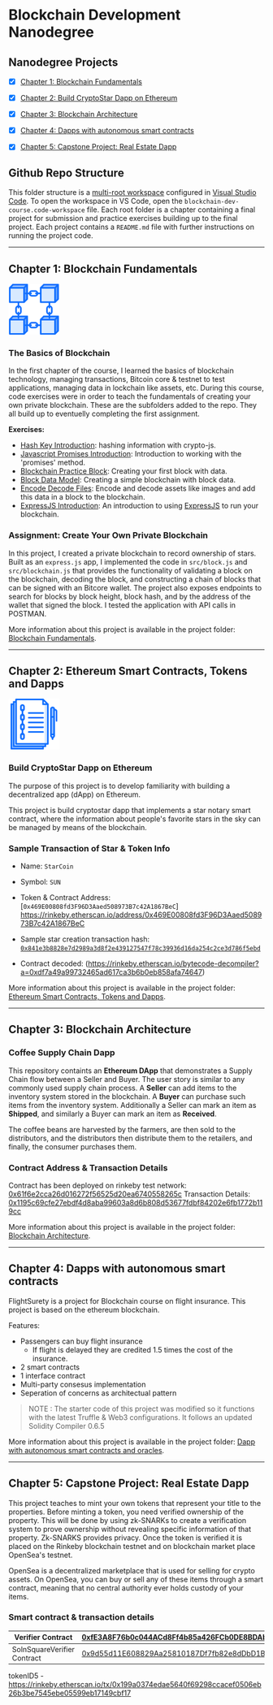 # Blockchain Development Nanodegree

## Nanodegree Projects

- [x] [Chapter 1: Blockchain Fundamentals](#chapter-1)
- [x] [Chapter 2: Build CryptoStar Dapp on Ethereum](#chapter-2)
- [x] [Chapter 3: Blockchain Architecture](#chapter-3)
- [x] [Chapter 4: Dapps with autonomous smart contracts](#chapter-4)
- [x] [Chapter 5: Capstone Project: Real Estate Dapp](#chapter-5)


## Github Repo Structure
This folder structure is a [multi-root workspace](https://code.visualstudio.com/docs/editor/multi-root-workspaces) configured in [Visual Studio Code](https://code.visualstudio.com/).  To open the workspace in VS Code, open the `blockchain-dev-course.code-workspace` file.  Each root folder is a chapter containing a final project for submission and practice exercises building up to the final project. Each project contains a `README.md` file with further instructions on running the project code.

- - - -

## Chapter 1: Blockchain Fundamentals
<img src="assets/icons/project1.svg" width="100"/>

### The Basics of Blockchain
In the first chapter of the course, I learned the basics of blockchain technology, managing transactions, Bitcoin core & testnet to test applications, managing data in lockchain like assets, etc. During this course, code exercises were in order to teach the fundamentals of creating your own private blockchain. These are the subfolders added to the repo. They all build up to eventuelly completing the first assignment.

**Exercises:**
* [Hash Key Introduction](/1.%20Blockchain%20Fundamentals/1.1%20Hash%20Key%20Introduction): hashing information with crypto-js.
* [Javascript Promises Introduction](/1.%20Blockchain%20Fundamentals/1.2%20Javascript%20Promises%20Introduction): Introduction to working with the 'promises' method.
* [Blockchain Practice Block](/1.%20Blockchain%20Fundamentals/1.3%20Blockchain%20Practice%20Block): Creating your first block with data.
* [Block Data Model](/1.%20Blockchain%20Fundamentals/1.4%20Block%20Data%20Model): Creating a simple blockchain with block data.
* [Encode Decode Files](/1.%20Blockchain%20Fundamentals/1.5%20Encode%20Decode%20Files): Encode and decode assets like images and add this data in a block to the blockchain.
* [ExpressJS Introduction](/1.%20Blockchain%20Fundamentals/1.6%20ExpressJS): An introduction to using [ExpressJS](https://expressjs.com/) to run your blockchain.

### Assignment: Create Your Own Private Blockchain
In this project, I created a private blockchain to record ownership of stars.  Built as an `express.js` app, I implemented the code in `src/block.js` and `src/blockchain.js` that provides the functionality of validating a block on the blockchain, decoding the block, and constructing a chain of blocks that can be signed with an Bitcore wallet.  The project also exposes endpoints to search for blocks by block height, block hash, and by the address of the wallet that signed the block. I tested the application with API calls in POSTMAN.

More information about this project is available in the project folder: [Blockchain Fundamentals](/1.%20Blockchain%20Fundamentals/Project%201%20-%20Private%20Blockchain%20Assignment).

- - - -

## Chapter 2: Ethereum Smart Contracts, Tokens and Dapps
<img src="assets/icons/project2.svg" width="100"/>

### Build CryptoStar Dapp on Ethereum
The purpose of this project is to develop familiarity with building a decentralized app (dApp) on Ethereum.  

This project is build cryptostar dapp that implements a star notary smart contract, where the information about people's favorite stars in the sky can be managed by means of the blockchain.

### Sample Transaction of Star & Token Info

* Name: `StarCoin`
* Symbol: `SUN`

* Token & Contract Address: [`0x469E00808fd3F96D3Aaed508973B7c42A1867BeC`] https://rinkeby.etherscan.io/address/0x469E00808fd3F96D3Aaed508973B7c42A1867BeC
* Sample star creation transaction hash: [`0x841e3b8828e7d2989a3d8f2e439127547f78c39936d16da254c2ce3d786f5ebd`](https://rinkeby.etherscan.io/tx/0x841e3b8828e7d2989a3d8f2e439127547f78c39936d16da254c2ce3d786f5ebd)
* Contract decoded: (https://rinkeby.etherscan.io/bytecode-decompiler?a=0xdf7a49a99732465ad617ca3b6b0eb858afa74647)

More information about this project is available in the project folder: [Ethereum Smart Contracts, Tokens and Dapps](https://github.com/Bootcamp-AI/blockchain_solution/tree/master/2.%20Ethereum%20Smart%20Contracts%2C%20tokens%20and%20Dapps).

- - - -

## Chapter 3: Blockchain Architecture

### Coffee Supply Chain Dapp

This repository containts an **Ethereum DApp** that demonstrates a Supply Chain flow between a Seller and Buyer. The user story is similar to any commonly used supply chain process. A **Seller** can add items to the inventory system stored in the blockchain. A **Buyer** can purchase such items from the inventory system. Additionally a Seller can mark an item as **Shipped**, and similarly a Buyer can mark an item as **Received**.

 The coffee beans are harvested by the farmers, are then sold to the distributors, and the distributors then distribute them to the retailers, and finally, the consumer purchases them.

### Contract Address & Transaction Details
Contract has been deployed on rinkeby test network:
[0x61f6e2cca26d016272f56525d20ea6740558265c](https://rinkeby.etherscan.io/address/0x61f6e2cca26d016272f56525d20ea6740558265c)
Transaction Details:
[0x1195c69cfe27ebdf4d8aba99603a8d6b808d53677fdbf84202e6fb1772b119cc](https://rinkeby.etherscan.io/tx/0x1195c69cfe27ebdf4d8aba99603a8d6b808d53677fdbf84202e6fb1772b119cc)

More information about this project is available in the project folder: [Blockchain Architecture](https://github.com/Bootcamp-AI/blockchain_solution/tree/master/3.%20Blockchain%20Architecture).

- - - -

## Chapter 4: Dapps with autonomous smart contracts

FlightSurety is a project for Blockchain course on flight insurance. This project is based on the ethereum blockchain.

Features:
* Passengers can buy flight insurance
   * If flight is delayed they are credited 1.5 times the cost of the insurance. 
* 2 smart contracts
* 1 interface contract
* Multi-party consesus implementation
* Seperation of concerns as architectual pattern

> NOTE : The starter code of this project was modified so it functions with the latest Truffle & Web3 configurations. It follows an updated Solidity Compiler 0.6.5

More information about this project is available in the project folder: [Dapp with autonomous smart contracts and oracles](https://github.com/Bootcamp-AI/blockchain_solution/tree/master/4.%20Dapp%20with%20autonomous%20smart%20contracts%20and%20oracles).

- - - -

## Chapter 5: Capstone Project: Real Estate Dapp

This project teaches to mint your own tokens that represent your title to the properties. Before minting a token, you need verified ownership of the property. This will be done by using zk-SNARKs to create a verification system to prove ownership without revealing specific information of that property. Zk-SNARKS provides privacy. Once the token is verified it is placed on the Rinkeby blockchain testnet and on blockchain market place OpenSea's testnet.

OpenSea is a decentralized marketplace that is used for selling for crypto assets. On OpenSea, you can buy or sell any of these items through a smart contract, meaning that no central authority ever holds custody of your items. 

### Smart contract & transaction details

| Verifier Contract           | [0xfE3A8F76b0c044ACd8Ff4b85a426FCb0DE8BDAb3](https://rinkeby.etherscan.io/address/0xfE3A8F76b0c044ACd8Ff4b85a426FCb0DE8BDAb3) |
| --------------------------- | ------------------------------------------------------------ |
| SolnSquareVerifier Contract | [0x9d55d11E608829Aa25810187Df7fb82e8dDbD1B8](https://rinkeby.etherscan.io/address/0x9d55d11E608829Aa25810187Df7fb82e8dDbD1B8) |

tokenID5 - https://rinkeby.etherscan.io/tx/0x199a0374edae5640f69298ccacef0506eb26b3be7545ebe05599eb17149cbf17